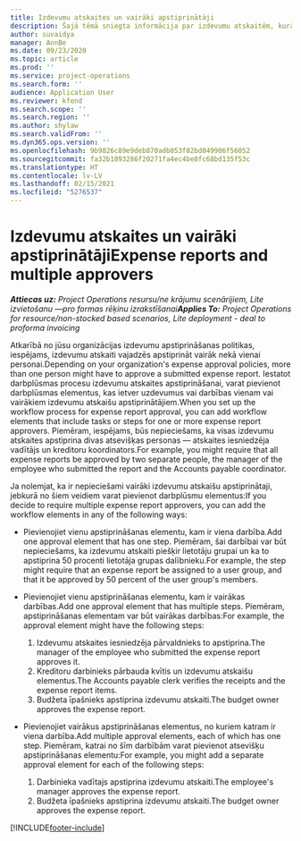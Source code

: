 ```yaml
---
title: Izdevumu atskaites un vairāki apstiprinātāji
description: Šajā tēmā sniegta informācija par izdevumu atskaitēm, kurām ir nepieciešams vairāk nekā vienas personas apstiprinājums.
author: suvaidya
manager: AnnBe
ms.date: 09/23/2020
ms.topic: article
ms.prod: ''
ms.service: project-operations
ms.search.form: ''
audience: Application User
ms.reviewer: kfend
ms.search.scope: ''
ms.search.region: ''
ms.author: shylaw
ms.search.validFrom: ''
ms.dyn365.ops.version: ''
ms.openlocfilehash: 9b9826c89e9deb870adb053f82bd049906f56052
ms.sourcegitcommit: fa32b1893286f20271fa4ec4be8fc68bd135f53c
ms.translationtype: HT
ms.contentlocale: lv-LV
ms.lasthandoff: 02/15/2021
ms.locfileid: "5276537"
---
```

# <a name="expense-reports-and-multiple-approvers"></a><span data-ttu-id="4d160-103">Izdevumu atskaites un vairāki apstiprinātāji</span><span class="sxs-lookup"><span data-stu-id="4d160-103">Expense reports and multiple approvers</span></span>

<span data-ttu-id="4d160-104">_**Attiecas uz:** Project Operations resursu/ne krājumu scenārijiem, Lite izvietošanu —pro formas rēķinu izrakstīšanai_</span><span class="sxs-lookup"><span data-stu-id="4d160-104">_**Applies To:** Project Operations for resource/non-stocked based scenarios, Lite deployment - deal to proforma invoicing_</span></span>

<span data-ttu-id="4d160-105">Atkarībā no jūsu organizācijas izdevumu apstiprināšanas politikas, iespējams, izdevumu atskaiti vajadzēs apstiprināt vairāk nekā vienai personai.</span><span class="sxs-lookup"><span data-stu-id="4d160-105">Depending on your organization's expense approval policies, more than one person might have to approve a submitted expense report.</span></span> <span data-ttu-id="4d160-106">Iestatot darbplūsmas procesu izdevumu atskaites apstiprināšanai, varat pievienot darbplūsmas elementus, kas ietver uzdevumus vai darbības vienam vai vairākiem izdevumu atskaišu apstiprinātājiem.</span><span class="sxs-lookup"><span data-stu-id="4d160-106">When you set up the workflow process for expense report approval, you can add workflow elements that include tasks or steps for one or more expense report approvers.</span></span> <span data-ttu-id="4d160-107">Piemēram, iespējams, būs nepieciešams, ka visas izdevumu atskaites apstiprina divas atsevišķas personas — atskaites iesniedzēja vadītājs un kreditoru koordinators.</span><span class="sxs-lookup"><span data-stu-id="4d160-107">For example, you might require that all expense reports be approved by two separate people, the manager of the employee who submitted the report and the Accounts payable coordinator.</span></span>

<span data-ttu-id="4d160-108">Ja nolemjat, ka ir nepieciešami vairāki izdevumu atskaišu apstiprinātaji, jebkurā no šiem veidiem varat pievienot darbplūsmu elementus:</span><span class="sxs-lookup"><span data-stu-id="4d160-108">If you decide to require multiple expense report approvers, you can add the workflow elements in any of the following ways:</span></span>

- <span data-ttu-id="4d160-109">Pievienojiet vienu apstiprināšanas elementu, kam ir viena darbība.</span><span class="sxs-lookup"><span data-stu-id="4d160-109">Add one approval element that has one step.</span></span> <span data-ttu-id="4d160-110">Piemēram, šai darbībai var būt nepieciešams, ka izdevumu atskaiti piešķir lietotāju grupai un ka to apstiprina 50 procenti lietotāja grupas dalībnieku.</span><span class="sxs-lookup"><span data-stu-id="4d160-110">For example, the step might require that an expense report be assigned to a user group, and that it be approved by 50 percent of the user group's members.</span></span>
- <span data-ttu-id="4d160-111">Pievienojiet vienu apstiprināšanas elementu, kam ir vairākas darbības.</span><span class="sxs-lookup"><span data-stu-id="4d160-111">Add one approval element that has multiple steps.</span></span> <span data-ttu-id="4d160-112">Piemēram, apstiprināšanas elementam var būt vairākas darbības:</span><span class="sxs-lookup"><span data-stu-id="4d160-112">For example, the approval element might have the following steps:</span></span>

    1. <span data-ttu-id="4d160-113">Izdevumu atskaites iesniedzēja pārvaldnieks to apstiprina.</span><span class="sxs-lookup"><span data-stu-id="4d160-113">The manager of the employee who submitted the expense report approves it.</span></span>
    2. <span data-ttu-id="4d160-114">Kreditoru darbinieks pārbauda kvītis un izdevumu atskaišu elementus.</span><span class="sxs-lookup"><span data-stu-id="4d160-114">The Accounts payable clerk verifies the receipts and the expense report items.</span></span>
    3. <span data-ttu-id="4d160-115">Budžeta īpašnieks apstiprina izdevumu atskaiti.</span><span class="sxs-lookup"><span data-stu-id="4d160-115">The budget owner approves the expense report.</span></span>

- <span data-ttu-id="4d160-116">Pievienojiet vairākus apstiprināšanas elementus, no kuriem katram ir viena darbība.</span><span class="sxs-lookup"><span data-stu-id="4d160-116">Add multiple approval elements, each of which has one step.</span></span> <span data-ttu-id="4d160-117">Piemēram, katrai no šīm darbībām varat pievienot atsevišķu apstiprināšanas elementu:</span><span class="sxs-lookup"><span data-stu-id="4d160-117">For example, you might add a separate approval element for each of the following steps:</span></span>

    1. <span data-ttu-id="4d160-118">Darbinieka vadītajs apstiprina izdevumu atskaiti.</span><span class="sxs-lookup"><span data-stu-id="4d160-118">The employee's manager approves the expense report.</span></span>
    2. <span data-ttu-id="4d160-119">Budžeta īpašnieks apstiprina izdevumu atskaiti.</span><span class="sxs-lookup"><span data-stu-id="4d160-119">The budget owner approves the expense report.</span></span>


[!INCLUDE[footer-include](../includes/footer-banner.md)]